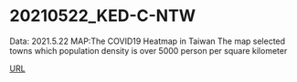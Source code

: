 # 20210522_KED-C-NTW
Data: 2021.5.22 
MAP:The COVID19 Heatmap in Taiwan
The map selected towns which population density is over 5000 person per square kilometer

[URL](https://how-gis.github.io/20210522_KED-C-NTW/Covid19_TW_20210522.html)

